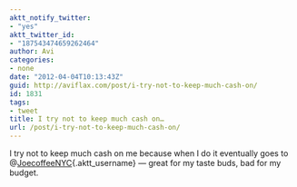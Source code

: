 ```yaml
---
aktt_notify_twitter:
- "yes"
aktt_twitter_id:
- "187543474659262464"
author: Avi
categories:
- none
date: "2012-04-04T10:13:43Z"
guid: http://aviflax.com/post/i-try-not-to-keep-much-cash-on/
id: 1831
tags:
- tweet
title: I try not to keep much cash on…
url: /post/i-try-not-to-keep-much-cash-on/
---
```

I try not to keep much cash on me because when I do it eventually goes to @[JoecoffeeNYC](http://twitter.com/JoecoffeeNYC){.aktt_username} — great for my taste buds, bad for my budget.